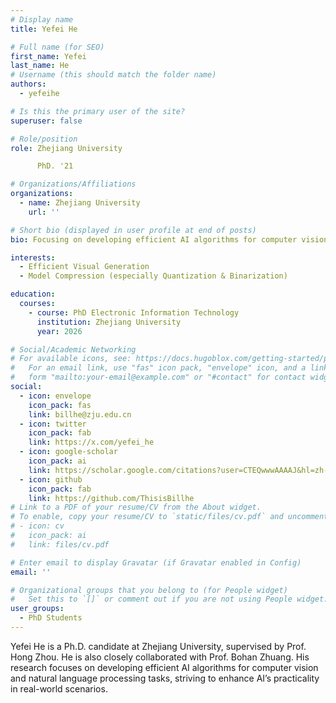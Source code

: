 ```yaml
---
# Display name
title: Yefei He

# Full name (for SEO)
first_name: Yefei
last_name: He
# Username (this should match the folder name)
authors:
  - yefeihe

# Is this the primary user of the site?
superuser: false

# Role/position
role: Zhejiang University

      PhD. '21

# Organizations/Affiliations
organizations:
  - name: Zhejiang University
    url: ''

# Short bio (displayed in user profile at end of posts)
bio: Focusing on developing efficient AI algorithms for computer vision and natural language processing tasks.

interests:
  - Efficient Visual Generation
  - Model Compression (especially Quantization & Binarization)

education:
  courses:
    - course: PhD Electronic Information Technology
      institution: Zhejiang University
      year: 2026

# Social/Academic Networking
# For available icons, see: https://docs.hugoblox.com/getting-started/page-builder/#icons
#   For an email link, use "fas" icon pack, "envelope" icon, and a link in the
#   form "mailto:your-email@example.com" or "#contact" for contact widget.
social:
  - icon: envelope
    icon_pack: fas
    link: billhe@zju.edu.cn
  - icon: twitter
    icon_pack: fab
    link: https://x.com/yefei_he
  - icon: google-scholar
    icon_pack: ai
    link: https://scholar.google.com/citations?user=CTEQwwwAAAAJ&hl=zh-CN
  - icon: github
    icon_pack: fab
    link: https://github.com/ThisisBillhe
# Link to a PDF of your resume/CV from the About widget.
# To enable, copy your resume/CV to `static/files/cv.pdf` and uncomment the lines below.
# - icon: cv
#   icon_pack: ai
#   link: files/cv.pdf

# Enter email to display Gravatar (if Gravatar enabled in Config)
email: ''

# Organizational groups that you belong to (for People widget)
#   Set this to `[]` or comment out if you are not using People widget.
user_groups:
  - PhD Students
---
```


Yefei He is a Ph.D. candidate at Zhejiang University, supervised by Prof. Hong Zhou. He is also closely collaborated with Prof. Bohan Zhuang. His research focuses on developing efficient AI algorithms for computer vision and natural language processing tasks, striving to enhance AI’s practicality in real-world scenarios.